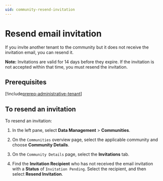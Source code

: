 ```yaml
---
uid: community-resend-invitation
---
```


# Resend email invitation

If you invite another tenant to the community but it does not receive the invitation email, you can resend it. 

**Note:** Invitations are valid for 14 days before they expire. If the invitation is not accepted within that time, you must resend the invitation.

## Prerequisites

[!include[prereq-administrative-tenant](includes/prereq-administrative-tenant.md)]

## To resend an invitation

To resend an invitation:

1. In the left pane, select **Data Management** > **Communities**.

1. On the `Communities` overview page, select the applicable community and choose **Community Details**.

1. On the `Community Details` page, select the **Invitations** tab.

1. Find the **Invitation Recipient** who has not received the email invitation with a **Status** of `Invitation Pending`. Select the recipient, and then select **Resend Invitation**.
